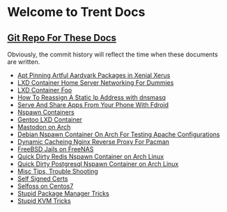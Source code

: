 # Welcome to Trent Docs  
## [Git Repo For These Docs](https://github.com/TrentSPalmer/trentdocs_website)
Obviously, the commit history will reflect the time when these documents are written.

* [Apt Pinning Artful Aardvark Packages in Xenial Xerus](apt_pinning_artful_aardvark_packages_in_xenial_xerus.md)
* [LXD Container Home Server Networking For Dummies](lxd_container_home_server_networking_for_dummies.md)
* [LXD Container Foo](lxd_container_foo.md)
* [How To Reassign A Static Ip Address with dnsmasq](how_to_reassign_a_static_ip_address_with_dnsmasq.md)
* [Serve And Share Apps From Your Phone With Fdroid](serve_and_share_apps_from_your_phone_with_fdroid.md)
* [Nspawn Containers](nspawn.md)
* [Gentoo LXD Container](gentoo_lxd_container.md)
* [Mastodon on Arch](mastodon_on_arch.md)
* [Debian Nspawn Container On Arch For Testing Apache Configurations](debian_nspawn_container_on_arch_for_testing_apache_configurations.md)
* [Dynamic Cacheing Nginx Reverse Proxy For Pacman](dynamic_cacheing_nginx_reverse_proxy_for_pacman.md)
* [FreeBSD Jails on FreeNAS](freebsd_jails_on_freenas.md) 
* [Quick Dirty Redis Nspawn Container on Arch Linux](arch_redis_nspawn.md)
* [Quick Dirty Postgresql Nspawn Container on Arch Linux](arch_postgresql_nspawn.md)
* [Misc Tips, Trouble Shooting](misc_tips_troubleshooting.md)
* [Self Signed Certs](self_signed_certs.md)
* [Selfoss on Centos7](selfoss_on_centos7.md)
* [Stupid Package Manager Tricks](stupid_package_manager_tricks.md)
* [Stupid KVM Tricks](stupid_kvm_tricks.md)

<!---
    * [Template](Template.md)
-->

